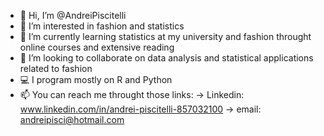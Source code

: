 - 👋 Hi, I’m @AndreiPiscitelli
- 👀 I’m interested in fashion and statistics
- 🌱 I’m currently learning statistics at my university and fashion throught online courses and extensive reading
- 💞️ I’m looking to collaborate on data analysis and statistical applications related to fashion
- 💻 I program mostly on R and Python
- 📫 You can reach me throught those links:
      -> Linkedin: www.linkedin.com/in/andrei-piscitelli-857032100
                 -> email: andreipisci@hotmail.com
